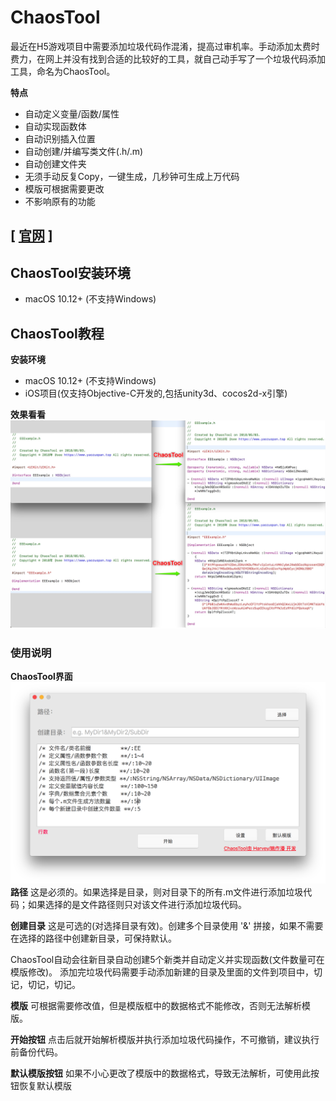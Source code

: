 # ChaosTool
最近在H5游戏项目中需要添加垃圾代码作混淆，提高过审机率。手动添加太费时费力，在网上并没有找到合适的比较好的工具，就自己动手写了一个垃圾代码添加工具，命名为ChaosTool。

**特点**

- 自动定义变量/函数/属性
- 自动实现函数体
- 自动识别插入位置
- 自动创建/并编写类文件(.h/.m)
- 自动创建文件夹
- 无须手动反复Copy，一键生成，几秒钟可生成上万代码
- 模版可根据需要更改
- 不影响原有的功能

## [ [官网](https://www.yaozuopan.top/index.php/71.html) ]

## ChaosTool安装环境
- macOS 10.12+ (不支持Windows)

## ChaosTool教程

**安装环境**
- macOS 10.12+ (不支持Windows)
- iOS项目(仅支持Objective-C开发的,包括unity3d、cocos2d-x引擎)

**效果看看**
![IMG](./2755944421.jpg)

### 使用说明
**ChaosTool界面**
![IMG](./1849601803.png)
**路径**
这是必须的。如果选择是目录，则对目录下的所有.m文件进行添加垃圾代码；如果选择的是文件路径则只对该文件进行添加垃圾代码。

**创建目录**
这是可选的(对选择目录有效)。创建多个目录使用 '&' 拼接，如果不需要在选择的路径中创建新目录，可保持默认。

ChaosTool自动会往新目录自动创建5个新类并自动定义并实现函数(文件数量可在模版修改)。
添加完垃圾代码需要手动添加新建的目录及里面的文件到项目中，切记，切记，切记。

**模版**
可根据需要修改值，但是模版框中的数据格式不能修改，否则无法解析模版。

**开始按钮**
点击后就开始解析模版并执行添加垃圾代码操作，不可撤销，建议执行前备份代码。

**默认模版按钮**
如果不小心更改了模版中的数据格式，导致无法解析，可使用此按钮恢复默认模版